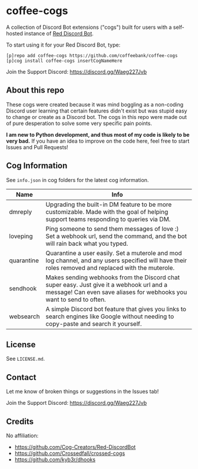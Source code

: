 # coffee-cogs

A collection of Discord Bot extensions ("cogs") built for users with a self-hosted instance of [Red Discord Bot](https://github.com/Cog-Creators/Red-DiscordBot).

To start using it for your Red Discord Bot, type:
```
[p]repo add coffee-cogs https://github.com/coffeebank/coffee-cogs
[p]cog install coffee-cogs insertCogNameHere
```

Join the Support Discord: <https://discord.gg/Waeg227Jvb>


## About this repo

These cogs were created because it was mind boggling as a non-coding Discord user learning that certain features didn't exist but was stupid easy to change or create as a Discord bot. The cogs in this repo were made out of pure desperation to solve some very specific pain points.

**I am new to Python development, and thus most of my code is likely to be very bad.** If you have an idea to improve on the code here, feel free to start Issues and Pull Requests!


## Cog Information

See `info.json` in cog folders for the latest cog information.

|Name|Info|
|---|---|
|dmreply|Upgrading the built-in DM feature to be more customizable. Made with the goal of helping support teams responding to queries via DM.|
|loveping|Ping someone to send them messages of love :) Set a webhook url, send the command, and the bot will rain back what you typed.|
|quarantine|Quarantine a user easily. Set a muterole and mod log channel, and any users specified will have their roles removed and replaced with the muterole.|
|sendhook|Makes sending webhooks from the Discord chat super easy. Just give it a webhook url and a message! Can even save aliases for webhooks you want to send to often.|
|websearch|A simple Discord bot feature that gives you links to search engines like Google without needing to copy-paste and search it yourself.|


## License

See `LICENSE.md`.


## Contact

Let me know of broken things or suggestions in the Issues tab!

Join the Support Discord: <https://discord.gg/Waeg227Jvb>


## Credits

No affiliation:

- <https://github.com/Cog-Creators/Red-DiscordBot>
- <https://github.com/Crossedfall/crossed-cogs>
- <https://github.com/kyb3r/dhooks>
